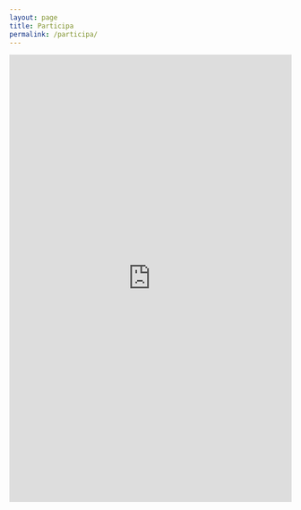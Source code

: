 ```yaml
---
layout: page
title: Participa
permalink: /participa/
---
```

<div>
    <iframe src="https://script.google.com/macros/s/AKfycby1tyqBradG6ccWqClEIM9I4xqyj_rdOdIXVVfHTaTy4WUkzDPGuABa02Mx1GbDIc_s/exec" width="100%" height="800px" allowfullscreen="" frameborder="0"></iframe>
</div>
